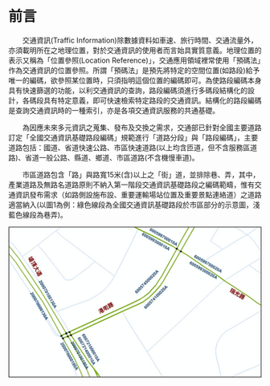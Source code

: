 # 前言

&emsp;&emsp;交通資訊(Traffic Information)除數據資料如車速、旅行時間、交通流量外，亦須載明所在之地理位置，對於交通資訊的使用者而言始具實質意義。地理位置的表示又稱為「位置參照(Location Reference)」，交通應用領域裡常使用「預碼法」作為交通資訊的位置參照。所謂「預碼法」是預先將特定的空間位置(如路段)給予唯一的編碼，欲參照某位置時，只須指明這個位置的編碼即可。為使路段編碼本身具有快速篩選的功能，以利交通資訊的查詢，路段編碼須進行多碼段結構化的設計，各碼段具有特定意義，即可快速檢索特定路段的交通資訊。結構化的路段編碼是查詢交通資訊時的一種索引，亦是各項交通資訊服務的共通基礎。

&emsp;&emsp;為因應未來多元資訊之蒐集、發布及交換之需求，交通部已針對全國主要道路訂定「全國交通資訊基礎路段編碼」規範進行「道路分段」與「路段編碼」，主要道路包括：國道、省道快速公路、市區快速道路(以上均含匝道，但不含服務區道路)、省道一般公路、縣道、鄉道、市區道路(不含機慢車道)。

&emsp;&emsp;市區道路包含「路」與路寬15米(含)以上之「街」道，並排除巷、弄，其中，產業道路及無路名道路原則不納入第一階段交通資訊基礎路段之編碼範疇，惟有交通資訊發布需求（如路側設施布設、重要運輸場站位置及重要景點連絡道）之道路適當納入(以圖1為例：綠色線段為全國交通資訊基礎路段於市區部分的示意圖，淺藍色線段為巷弄)。

![圖1 全國交通資訊基礎路段(綠色線段部分)示意圖](Pic/Standard/001.jpg)
